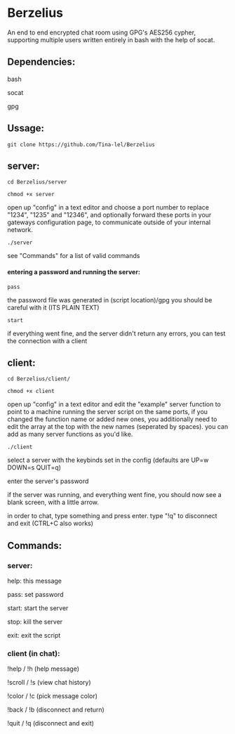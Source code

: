 # Berzelius

An end to end encrypted chat room using GPG's AES256 cypher, supporting multiple users written entirely in bash with the help of socat.

Dependencies:
-
bash

socat

gpg

Ussage:
-

```
git clone https://github.com/Tina-lel/Berzelius
```
## server:

```
cd Berzelius/server
```

```
chmod +x server
```

open up "config" in a text editor and choose a port number to replace "1234", "1235" and "12346", and optionally forward these ports in your gateways configuration page, to communicate outside of your internal network.

```
./server
```

see "Commands" for a list of valid commands

#### entering a password and running the server:

```
pass
```

the password file was generated in (script location)/gpg you should be careful with it (ITS PLAIN TEXT)

```
start
```

if everything went fine, and the server didn't return any errors, you can test the connection with a client

## client:

```
cd Berzelius/client/
```
```
chmod +x client
```

open up "config" in a text editor and edit the "example" server function to point to a machine running the server script on the same ports, if you changed the function name or added new ones, you additionally need to edit the array at the top with the new names (seperated by spaces). you can add as many server functions as you'd like.

```
./client
```

select a server with the keybinds set in the config (defaults are UP=w DOWN=s QUIT=q)

enter the server's password

if the server was running, and everything went fine, you should now see a blank screen, with a little arrow.

in order to chat, type something and press enter. type "!q" to disconnect and exit (CTRL+C also works)

Commands:
-

### server:

help: this message

pass: set password

start: start the server

stop: kill the server

exit: exit the script

### client (in chat):

!help / !h (help message)

!scroll / !s (view chat history)

!color / !c (pick message color)

!back / !b (disconnect and return)

!quit / !q (disconnect and exit)
